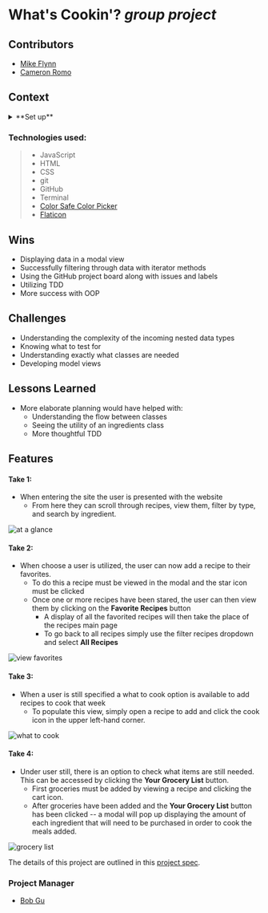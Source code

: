 # What's Cookin'? _*group project*_

## Contributors
  - [Mike Flynn](https://github.com/mdflynn)
  - [Cameron Romo](https://github.com/cameronRomo)

## Context

<details>
  <summary>**Set up**</summary>
  
* *Click* the **Fork** button on the top right-hand corner of this page
* Clone the repository down and cd into the repo on your local machine by running:
  * `git clone <url>`
  * `cd whats-cookin`
* Run `npm install`
* Deploy site by running: `open src/index.html`
</details>

### Technologies used:
> * JavaScript
> * HTML
> * CSS
> * git
> * GitHub
> * Terminal
> * [Color Safe Color Picker](http://colorsafe.co/)
> * [Flaticon](https://www.flaticon.com/)


## Wins
* Displaying data in a modal view
* Successfully filtering through data with iterator methods
* Using the GitHub project board along with issues and labels
* Utilizing TDD
* More success with OOP

## Challenges
* Understanding the complexity of the incoming nested data types
* Knowing what to test for
* Understanding exactly what classes are needed
* Developing model views

## Lessons Learned
* More elaborate planning would have helped with:
  * Understanding the flow between classes
  * Seeing the utility of an ingredients class
  * More thoughtful TDD

## Features

#### Take 1:
* When entering the site the user is presented with the website
  - From here they can scroll through recipes, view them, filter by type, and search by ingredient.

![at a glance](https://user-images.githubusercontent.com/63012953/96791694-232c1800-13b6-11eb-9185-d41e9f55d576.gif)

#### Take 2:
* When choose a user is utilized, the user can now add a recipe to their favorites.
  - To do this a recipe must be viewed in the modal and the star icon must be clicked
  - Once one or more recipes have been stared, the user can then view them by clicking on the **Favorite Recipes** button
    - A display of all the favorited recipes will then take the place of the recipes main page
    - To go back to all recipes simply use the filter recipes dropdown and select **All Recipes**

![view favorites](https://user-images.githubusercontent.com/63012953/96791765-4951b800-13b6-11eb-8298-42fe63384b76.gif)

#### Take 3:
* When a user is still specified a what to cook option is available to add recipes to cook that week
  - To populate this view, simply open a recipe to add and click the cook icon in the upper left-hand corner.

![what to cook](https://user-images.githubusercontent.com/63012953/96791796-5c648800-13b6-11eb-9fff-714aa4ee515b.gif)

#### Take 4:
* Under user still, there is an option to check what items are still needed. This can be accessed by clicking the **Your Grocery List** button.
  * First groceries must be added by viewing a recipe and clicking the cart icon.
  * After groceries have been added and the **Your Grocery List** button has been clicked -- a modal will pop up displaying the amount of each ingredient that will need to be purchased in order to cook the meals added.

![grocery list](https://user-images.githubusercontent.com/63012953/96791846-730adf00-13b6-11eb-866e-c17c5dee4ca9.gif)


The details of this project are outlined in this <a href="https://frontend.turing.io/projects/whats-cookin.html" target="\__blank">project spec</a>.

### Project Manager
- [Bob Gu](https://github.com/BobGu)
